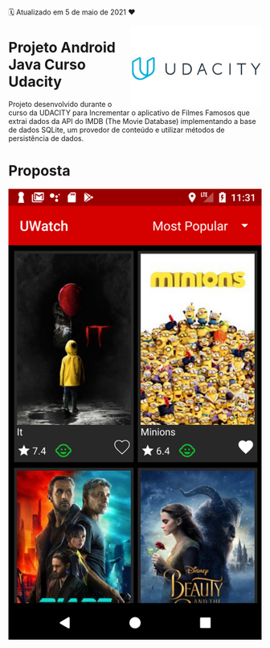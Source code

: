 :spiral_calendar: Atualizado em 5 de maio de 2021 :heart:

<img align="right" alt="GIF" height="160px" src="https://github.com/rdeconti/rdeconti-resources/blob/main/Udacity%20-%20Logotipo.png" />

# Projeto Android Java Curso Udacity

Projeto desenvolvido durante o curso da UDACITY para Incrementar o aplicativo de Filmes Famosos que extrai dados da API do IMDB (The Movie Database) implementando a base de dados SQLite, um provedor de conteúdo e utilizar métodos de persistência de dados.

# Proposta

<img align="center" alt="GIF" src="https://github.com/rdeconti/Projeto-UDACITY-Android-Java-Aplicativo-Filmes-Famosos-2/blob/main/findMovie2.png" />


